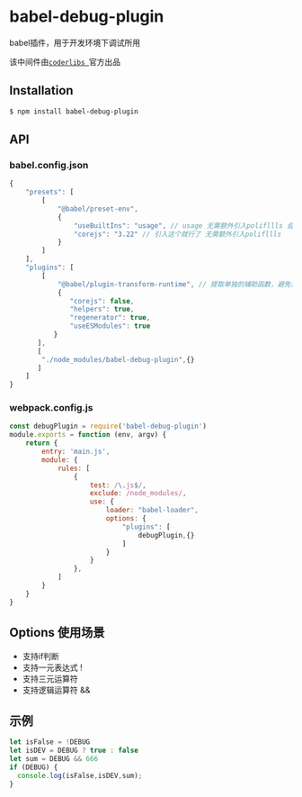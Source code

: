 # babel-debug-plugin
babel插件，用于开发环境下调试所用

该中间件由[`coderlibs `](http://coderlibs.com)官方出品

## Installation
```bash
$ npm install babel-debug-plugin
```

## API

### babel.config.json
```js
{
    "presets": [
        [
            "@babel/preset-env",
            { 
                "useBuiltIns": "usage", // usage 无需额外引入polifllls 会查找brwserlist浏览器做填充，浏览器支持的api不会再补充
                "corejs": "3.22" // 引入这个就行了 无需额外引入polifllls
            }
        ]
    ],
    "plugins": [
        [
            "@babel/plugin-transform-runtime", // 提取单独的辅助函数，避免重复引入
            {
               "corejs": false,
               "helpers": true,
               "regenerator": true,
               "useESModules": true
           }
       ],
       [
        "./node_modules/babel-debug-plugin",{}
       ]
    ]
}
```

### webpack.config.js
```js
const debugPlugin = require('babel-debug-plugin')
module.exports = function (env, argv) {
    return {
        entry: 'main.js',
        module: {
            rules: [
                {
                    test: /\.js$/,
                    exclude: /node_modules/,
                    use: {
                        loader: "babel-loader",
                        options: {
                            "plugins": [
                                debugPlugin,{}
                            ]
                        }
                    }
                },
            ]
        }
    }
}
```
## Options 使用场景
- 支持if判断 
- 支持一元表达式 !
- 支持三元运算符
- 支持逻辑运算符 &&

## 示例
```js
let isFalse = !DEBUG
let isDEV = DEBUG ? true : false
let sum = DEBUG && 666
if (DEBUG) {
  console.log(isFalse,isDEV,sum);
}
```